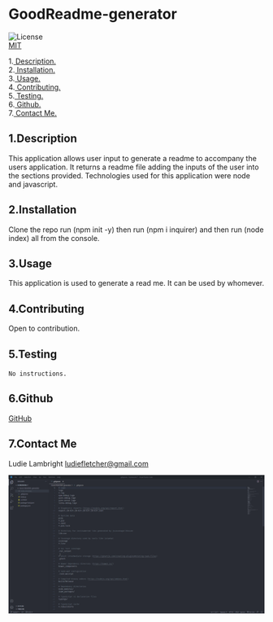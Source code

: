 # GoodReadme-generator

![License](https://img.shields.io/badge/License-MIT-orange.svg) <br> [MIT](https://opensource.org/licenses/MIT)

1.[ Description. ](#desc)
<br>
2.[ Installation. ](#inst)
<br>
3.[ Usage. ](#use)
<br>
4.[ Contributing. ](#contr)
<br>
5.[ Testing. ](#test)
<br>
6.[ Github. ](#git)
<br>
7.[ Contact Me.](#conta)
<br>

<a id="desc"></a>
## 1.Description

This application allows user input to generate a readme to accompany the users application. It returns a readme file adding the inputs of the user into the sections provided. Technologies used for this application were node and javascript.

<a id="inst"></a>
## 2.Installation

Clone the repo run (npm init -y) then run (npm i inquirer) and then run (node index) all from the console.

<a id="use"></a>
## 3.Usage

This application is used to generate a read me. It can be used by whomever.

<a id="contr"></a>
## 4.Contributing

Open to contribution.

<a id="test"></a>
## 5.Testing
```
No instructions.
```
<a id="git"></a>
## 6.Github

[GitHub](https://github.com/veidul)

<a id="conta"></a>
## 7.Contact Me
Ludie Lambright
ludiefletcher@gmail.com

![Screenshot](./demonstration.gif)

